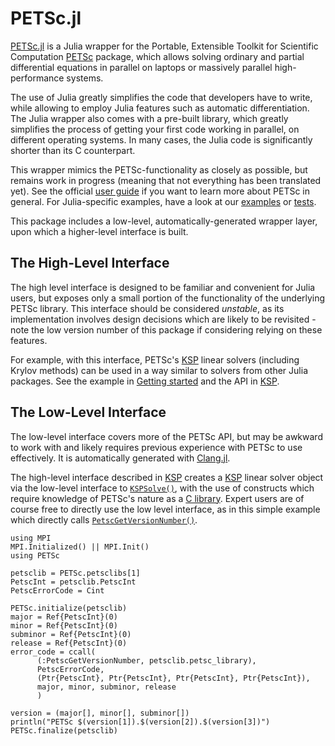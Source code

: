 # PETSc.jl

 [PETSc.jl](https://github.com/JuliaParallel/PETSc.jl) is a Julia wrapper for the Portable, Extensible Toolkit for Scientific Computation [PETSc](https://petsc.org/) package, which allows solving ordinary and partial differential equations in parallel on laptops or massively parallel high-performance systems.

 The use of Julia greatly simplifies the code that developers have to write, while allowing to employ Julia features such as automatic differentiation. The Julia wrapper also comes with a pre-built library, which greatly simplifies the process of getting your first code working in parallel, on different operating systems. In many cases, the Julia code is significantly shorter than its C counterpart.

 This wrapper mimics the PETSc-functionality as closely as possible, but remains work in progress (meaning that not everything has been translated yet). See the official [user guide](https://petsc.org/release/overview/) if you want to learn more about PETSc in general. For Julia-specific examples, have a look at our [examples](https://github.com/JuliaParallel/PETSc.jl/tree/main/examples) or [tests](https://github.com/JuliaParallel/PETSc.jl/tree/main/test).

This package includes a low-level, automatically-generated wrapper layer, upon which a higher-level interface is built.


## The High-Level Interface

The high level interface is designed to be familiar and convenient for Julia users, but exposes only a small portion of the functionality
of the underlying PETSc library.  This interface should be considered *unstable*, as its implementation involves design decisions which are likely to be revisited - note the low version number
of this package if considering relying on these features.

For example, with this interface, PETSc's [KSP](https://petsc.org/release/docs/manual/ksp) linear solvers (including Krylov methods) can be used in a way similar to solvers from other Julia packages. See the example in [Getting started](@ref) and the API in [KSP](@ref).

## The Low-Level Interface

The low-level interface covers more of the PETSc API, but may be awkward to work with and likely requires
previous experience with PETSc to use effectively. It is automatically generated with [Clang.jl](https://github.com/JuliaInterop/Clang.jl).

The high-level interface described in [KSP](@ref) creates a [KSP](https://petsc.org/release/docs/manual/ksp) linear solver object via the low-level interface to [`KSPSolve()`](https://petsc.org/release/docs/manualpages/KSP/KSPCreate.html), with the use of constructs which require knowledge of PETSc's nature as a [C library](https://docs.julialang.org/en/v1/manual/calling-c-and-fortran-code/). Expert users are of course free to directly use the low level interface, as in this simple example which directly calls [`PetscGetVersionNumber()`](https://petsc.org/release/docs/manualpages/PetscGetVersionNumber.html).

```@example
using MPI
MPI.Initialized() || MPI.Init()
using PETSc

petsclib = PETSc.petsclibs[1]
PetscInt = petsclib.PetscInt
PetscErrorCode = Cint

PETSc.initialize(petsclib)
major = Ref{PetscInt}(0)
minor = Ref{PetscInt}(0)
subminor = Ref{PetscInt}(0)
release = Ref{PetscInt}(0)
error_code = ccall(
      (:PetscGetVersionNumber, petsclib.petsc_library),
      PetscErrorCode,
      (Ptr{PetscInt}, Ptr{PetscInt}, Ptr{PetscInt}, Ptr{PetscInt}),
      major, minor, subminor, release
      )

version = (major[], minor[], subminor[])
println("PETSc $(version[1]).$(version[2]).$(version[3])")
PETSc.finalize(petsclib)
```
